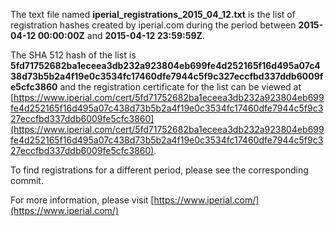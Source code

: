 The text file named **iperial_registrations_2015_04_12.txt** is the list of registration hashes created by iperial.com during the period between **2015-04-12 00:00:00Z** and **2015-04-12 23:59:59Z**.

The SHA 512 hash of the list is **5fd71752682ba1eceea3db232a923804eb699fe4d252165f16d495a07c438d73b5b2a4f19e0c3534fc17460dfe7944c5f9c327eccfbd337ddb6009fe5cfc3860** and the registration certificate for the list can be viewed at [https://www.iperial.com/cert/5fd71752682ba1eceea3db232a923804eb699fe4d252165f16d495a07c438d73b5b2a4f19e0c3534fc17460dfe7944c5f9c327eccfbd337ddb6009fe5cfc3860](https://www.iperial.com/cert/5fd71752682ba1eceea3db232a923804eb699fe4d252165f16d495a07c438d73b5b2a4f19e0c3534fc17460dfe7944c5f9c327eccfbd337ddb6009fe5cfc3860).

To find registrations for a different period, please see the corresponding commit.

For more information, please visit [https://www.iperial.com/](https://www.iperial.com/)

